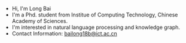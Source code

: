- Hi, I'm Long Bai
- I'm a Phd. student from Institue of Computing Technology, Chinese Academy of Sciences.
- I'm interested in natural language processing and knowledge graph.
- Contact Information: bailong18b@ict.ac.cn

<!---
waltbai/waltbai is a ✨ special ✨ repository because its `README.md` (this file) appears on your GitHub profile.
You can click the Preview link to take a look at your changes.
--->
